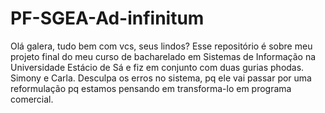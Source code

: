 # PF-SGEA-Ad-infinitum
Olá  galera, tudo bem com vcs, seus lindos?
Esse repositório é sobre meu projeto final do meu curso de bacharelado em Sistemas de Informação  na Universidade Estácio de Sá
e fiz em conjunto  com duas gurias phodas. Simony e Carla. Desculpa os erros no sistema, pq ele vai passar por uma reformulação pq estamos 
pensando em transforma-lo em programa comercial.
